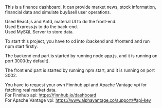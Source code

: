 This is a finance dashboard. It can provide market news, stock information, financial data and simulate buy&sell user operations.  
  
Used React.js and Antd, material UI to do the front-end.  
Used Express.js to do the back-end.  
Used MySQL Server to store data.  
  
To start this project, you have to cd into /backend and /frontend and run npm start firstly.  
  
The backend end part is started by running node app.js, and it is running on port 3000(by default).
  
The front end part is started by running npm start, and it is running on port 3002.

You have to request your own Finnhub api and Apache Vantage vpi for fetching real market data.  
For Finnhub api: https://finnhub.io/dashboard  
For Apache Vantage vpi: https://www.alphavantage.co/support/#api-key  
